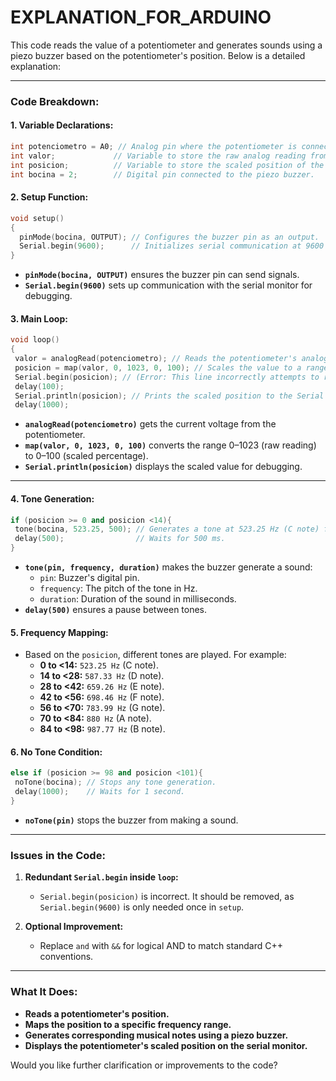 # EXPLANATION_FOR_ARDUINO

This code reads the value of a potentiometer and generates sounds using a piezo buzzer based on the potentiometer's position. Below is a detailed explanation:

---

### Code Breakdown:

#### 1. **Variable Declarations:**
```cpp
int potenciometro = A0; // Analog pin where the potentiometer is connected.
int valor;             // Variable to store the raw analog reading from the potentiometer.
int posicion;          // Variable to store the scaled position of the potentiometer.
int bocina = 2;        // Digital pin connected to the piezo buzzer.
```

#### 2. **Setup Function:**
```cpp
void setup()
{
  pinMode(bocina, OUTPUT); // Configures the buzzer pin as an output.
  Serial.begin(9600);      // Initializes serial communication at 9600 baud rate.
}
```
- **`pinMode(bocina, OUTPUT)`** ensures the buzzer pin can send signals.
- **`Serial.begin(9600)`** sets up communication with the serial monitor for debugging.

#### 3. **Main Loop:**
```cpp
void loop()
{
 valor = analogRead(potenciometro); // Reads the potentiometer's analog value (0–1023).
 posicion = map(valor, 0, 1023, 0, 100); // Scales the value to a range of 0–100.
 Serial.begin(posicion); // (Error: This line incorrectly attempts to reinitialize Serial communication. Remove it.)
 delay(100);
 Serial.println(posicion); // Prints the scaled position to the Serial Monitor.
 delay(1000);
```
- **`analogRead(potenciometro)`** gets the current voltage from the potentiometer.
- **`map(valor, 0, 1023, 0, 100)`** converts the range 0–1023 (raw reading) to 0–100 (scaled percentage).
- **`Serial.println(posicion)`** displays the scaled value for debugging.

---

#### 4. **Tone Generation:**
```cpp
if (posicion >= 0 and posicion <14){
 tone(bocina, 523.25, 500); // Generates a tone at 523.25 Hz (C note) for 500 ms.
 delay(500);                // Waits for 500 ms.
}
```
- **`tone(pin, frequency, duration)`** makes the buzzer generate a sound:
  - `pin`: Buzzer's digital pin.
  - `frequency`: The pitch of the tone in Hz.
  - `duration`: Duration of the sound in milliseconds.
- **`delay(500)`** ensures a pause between tones.

#### 5. **Frequency Mapping:**
- Based on the `posicion`, different tones are played. For example:
  - **0 to <14:** `523.25 Hz` (C note).
  - **14 to <28:** `587.33 Hz` (D note).
  - **28 to <42:** `659.26 Hz` (E note).
  - **42 to <56:** `698.46 Hz` (F note).
  - **56 to <70:** `783.99 Hz` (G note).
  - **70 to <84:** `880 Hz` (A note).
  - **84 to <98:** `987.77 Hz` (B note).

#### 6. **No Tone Condition:**
```cpp
else if (posicion >= 98 and posicion <101){
 noTone(bocina); // Stops any tone generation.
 delay(1000);    // Waits for 1 second.
}
```
- **`noTone(pin)`** stops the buzzer from making a sound.
---

### Issues in the Code:
1. **Redundant `Serial.begin` inside `loop`:**
   - `Serial.begin(posicion)` is incorrect. It should be removed, as `Serial.begin(9600)` is only needed once in `setup`.

2. **Optional Improvement:**
   - Replace `and` with `&&` for logical AND to match standard C++ conventions.

---

### What It Does:
- **Reads a potentiometer's position.**
- **Maps the position to a specific frequency range.**
- **Generates corresponding musical notes using a piezo buzzer.**
- **Displays the potentiometer's scaled position on the serial monitor.**

Would you like further clarification or improvements to the code?
